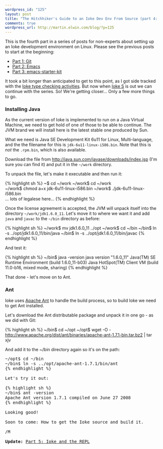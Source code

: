 ```yaml
--- 
wordpress_id: "125"
layout: post
title: "The Hitchhiker's Guide to an Ioke Dev Env From Source (part 4: Java+Ant)"
comments: true
wordpress_url: http://martin.elwin.com/blog/?p=125
---
```

This is the fourth part in a series of posts for non-experts about setting up an Ioke development environment on Linux. Please see the previous posts to start at the beginning:

<ul>
	<li><a href="http://martin.elwin.com/blog/2009/01/the-hitchhikers-guide-to-an-ioke-dev-env-from-source-part-1/">Part 1: Git</a></li>
	<li><a href="http://martin.elwin.com/blog/2009/01/the-hitchhikers-guide-to-an-ioke-dev-env-from-source-part-2/">Part 2: Emacs</a></li>
	<li><a href="http://martin.elwin.com/blog/2009/01/the-hitchhikers-guide-to-an-ioke-dev-env-from-source-part-3/">Part 3: emacs-starter-kit</a></li>
</ul>

It took a bit longer than anticipated to get to this point, as I got side tracked with the <a href="http://martin.elwin.com/blog/2009/01/type-checking-in-ioke-java-methods/">Ioke type checking activities</a>. But now when <a href="http://ioke.org">Ioke S</a> is out we can continue with the series. So! We're getting closer... Only a few more things to go.

### Installing Java

As the current version of Ioke is implemented to run on a Java Virtual Machine, we need to get hold of one of those to be able to continue. The JVM brand we will install here is the latest stable one  produced by Sun.

What we need is Java SE Development Kit 6u11 for Linux, Multi-language, and the the filename for this is `jdk-6u11-linux-i586.bin`. Note that this is <em>not</em> the `.rpm.bin`, which is also available.

Download the file from <a href="http://java.sun.com/javase/downloads/index.jsp">http://java.sun.com/javase/downloads/index.jsp</a> (I'm sure you can find it) and put it in the `~/work` directory.

To unpack the file, let's make it executable and then run it:

{% highlight sh %}
~$ cd ~/work
~/work$ cd ~/work                   
~/work$ chmod a+x jdk-6u11-linux-i586.bin 
~/work$ ./jdk-6u11-linux-i586.bin         
... lots of legalese here...
{% endhighlight %}

Once the license agreement is accepted, the JVM will unpack itself into the directory `~/work/jdk1.6.0_11`. Let's move it to where we want it and add `java` and `javac` to the `~/bin` directory as before:

{% highlight sh %}
~/work$ mv jdk1.6.0_11 ../opt
~/work$ cd ~/bin
~/bin$ ln -s ../opt/jdk1.6.0_11/bin/java
~/bin$ ln -s ../opt/jdk1.6.0_11/bin/javac
{% endhighlight %}

And test it:

{% highlight sh %}
~/bin$ java -version
java version "1.6.0_11"
Java(TM) SE Runtime Environment (build 1.6.0_11-b03)
Java HotSpot(TM) Client VM (build 11.0-b16, mixed mode, sharing)
{% endhighlight %}

That done - let's move on to Ant.

### Ant

Ioke uses <a href="http://ant.apache.org">Apache Ant</a> to handle the build process, so to build Ioke we need to get Ant installed.

Let's download the Ant distributable package and unpack it in one go - as we did with Git:

{% highlight sh %}
~/bin$ cd ~/opt
~/opt$ wget -O - http://www.apache.org/dist/ant/binaries/apache-ant-1.7.1-bin.tar.bz2 | tar xjv
</lang>

And add it to the ~/bin directory again so it's on the path:

<pre lang="sh">
~/opt$ cd ~/bin
~/bin$ ln -s ../opt/apache-ant-1.7.1/bin/ant
{% endhighlight %}

Let's try it out:

{% highlight sh %}
~/bin$ ant -version
Apache Ant version 1.7.1 compiled on June 27 2008
{% endhighlight %}

Looking good!

Soon to come: How to get the Ioke source and build it.

/M

<strong>Update:</strong> <a href="http://martin.elwin.com/blog/2009/01/the-hitchhikers-guide-to-an-ioke-dev-env-from-source-part-5/">Part 5: Ioke and the REPL</a>
